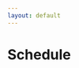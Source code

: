 ```yaml
---
layout: default
---
```


# Schedule
<!-- <p align="center">
<b>Our in person workshop for NeurIPS23 will be held on Friday Dec 15 between 1:30 - 4:30 pm CST</b><br>
<b>Room 356</b><br>
</p>

[NeurIPS site for our competition workshop](https://neurips.cc/virtual/2023/competition/66594)<br>
All time slots are in Central Standard Time (CST) using a 12-hour format. Use [this time zone converter](https://www.thetimezoneconverter.com) to convert these times to your local time zone.<br>

![Local Image](workshop_schedule_updated.jpg) -->

